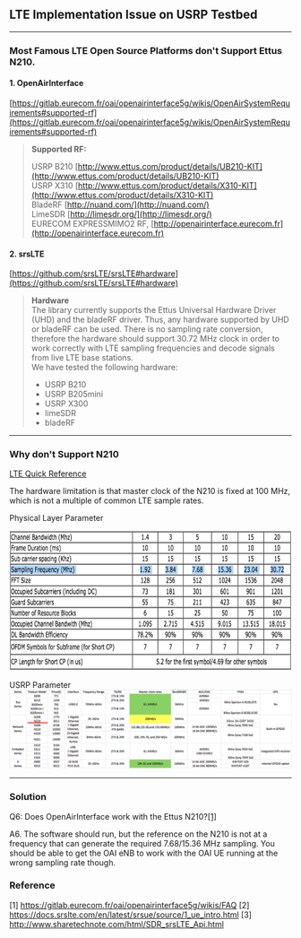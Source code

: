 ## LTE Implementation Issue on USRP Testbed
---
### Most Famous LTE Open Source Platforms don't Support Ettus N210.
#### 1. OpenAirInterface
[https://gitlab.eurecom.fr/oai/openairinterface5g/wikis/OpenAirSystemRequirements#supported-rf](https://gitlab.eurecom.fr/oai/openairinterface5g/wikis/OpenAirSystemRequirements#supported-rf)
>**Supported RF:**  
>
>   USRP B210 [http://www.ettus.com/product/details/UB210-KIT](http://www.ettus.com/product/details/UB210-KIT)  
>   USRP X310 [http://www.ettus.com/product/details/X310-KIT](http://www.ettus.com/product/details/X310-KIT)  
>   BladeRF [http://nuand.com/](http://nuand.com/)  
>   LimeSDR [http://limesdr.org/](http://limesdr.org/)  
>   EURECOM EXPRESSMIMO2 RF, [http://openairinterface.eurecom.fr](http://openairinterface.eurecom.fr)  

#### 2. srsLTE
[https://github.com/srsLTE/srsLTE#hardware](https://github.com/srsLTE/srsLTE#hardware)
>**Hardware**  
>The library currently supports the Ettus Universal Hardware Driver (UHD) and the bladeRF driver. Thus, any hardware supported by UHD or bladeRF can be used. There is no sampling rate conversion, therefore the hardware should support 30.72 MHz clock in order to work correctly with LTE sampling frequencies and decode signals from live LTE base stations.  
>We have tested the following hardware:  
>* USRP B210
>* USRP B205mini
>* USRP X300
>* limeSDR
>* bladeRF

----

### Why don't Support N210
[LTE Quick Reference](https://www.sharetechnote.com/html/Handbook_LTE_PhyParameter_DL_FDD.html)

The hardware limitation is that master clock of the N210 is fixed at 100 MHz, which is not a multiple of common LTE sample rates.

Physical Layer Parameter
<center>
<img src="./Photos/Physical_Layer_Parameter.png" width="700" height="250">
</center>

USRP Parameter
![](./Photos/usrp_hardware.png)

---

### Solution

Q6: Does OpenAirInterface work with the Ettus N210?[[1]](https://gitlab.eurecom.fr/oai/openairinterface5g/wikis/FAQ)

A6. The software should run, but the reference on the N210 is not at a frequency that can generate the required 7.68/15.36 MHz sampling. You should be able to get the OAI eNB to work with the OAI UE running at the wrong sampling rate though.




### Reference
[1] https://gitlab.eurecom.fr/oai/openairinterface5g/wikis/FAQ
[2] https://docs.srslte.com/en/latest/srsue/source/1_ue_intro.html
[3] http://www.sharetechnote.com/html/SDR_srsLTE_Api.html
